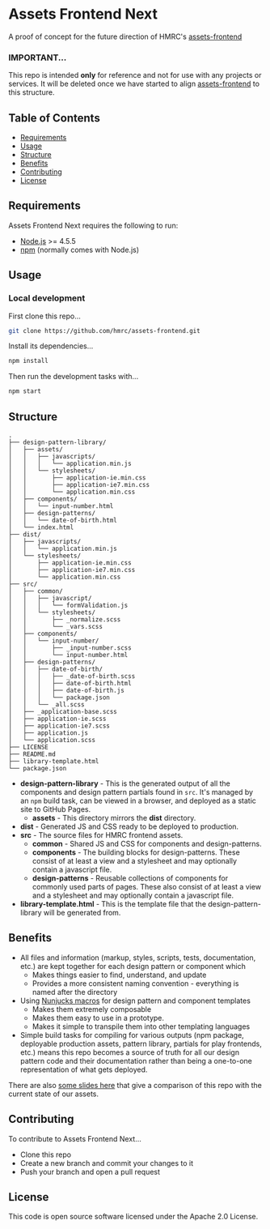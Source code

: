 # Assets Frontend Next

A proof of concept for the future direction of HMRC's [assets-frontend](https://github.com/hmrc/assets-frontend)

### IMPORTANT...

This repo is intended **only** for reference and not for use with any projects or services. It will be deleted once we have started to align [assets-frontend](https://github.com/hmrc/assets-frontend) to this structure.

## Table of Contents

* [Requirements](#requirements)
* [Usage](#usage)
* [Structure](#structure)
* [Benefits](#benefits)
* [Contributing](#contributing)
* [License](#license)


## Requirements

Assets Frontend Next requires the following to run:

* [Node.js](https://nodejs.org/) >= 4.5.5
* [npm](https://www.npmjs.com/) (normally comes with Node.js)


## Usage

### Local development

First clone this repo...

```sh
git clone https://github.com/hmrc/assets-frontend.git
```

Install its dependencies...

```sh
npm install
```

Then run the development tasks with...

```sh
npm start
```


## Structure

```
.
├── design-pattern-library/
│   ├── assets/
│   │   ├── javascripts/
│   │   │   └── application.min.js
│   │   └── stylesheets/
│   │       ├── application-ie.min.css
│   │       ├── application-ie7.min.css
│   │       └── application.min.css
│   ├── components/
│   │   └── input-number.html
│   ├── design-patterns/
│   │   └── date-of-birth.html
│   └── index.html
├── dist/
│   ├── javascripts/
│   │   └── application.min.js
│   └── stylesheets/
│       ├── application-ie.min.css
│       ├── application-ie7.min.css
│       └── application.min.css
├── src/
│   ├── common/
│   │   ├── javascript/
│   │   │   └── formValidation.js
│   │   └── stylesheets/
│   │       ├── _normalize.scss
│   │       └── _vars.scss
│   ├── components/
│   │   └── input-number/
│   │       ├── _input-number.scss
│   │       └── input-number.html
│   ├── design-patterns/
│   │   ├── date-of-birth/
│   │   │   ├── _date-of-birth.scss
│   │   │   ├── date-of-birth.html
│   │   │   ├── date-of-birth.js
│   │   │   └── package.json
│   │   └── _all.scss
│   ├── _application-base.scss
│   ├── application-ie.scss
│   ├── application-ie7.scss
│   ├── application.js
│   └── application.scss
├── LICENSE
├── README.md
├── library-template.html
└── package.json
```

* **design-pattern-library** - This is the generated output of all the components and design pattern partials found in `src`. It's managed by an `npm` build task, can be viewed in a browser, and deployed as a static site to GitHub Pages.
	* **assets** - This directory mirrors the **dist** directory.
* **dist** - Generated JS and CSS ready to be deployed to production.
* **src** - The source files for HMRC frontend assets.
	* **common** - Shared JS and CSS for components and design-patterns.
	* **components** - The building blocks for design-patterns. These consist of at least a view and a stylesheet and may optionally contain a javascript file.
	* **design-patterns** - Reusable collections of components for commonly used parts of pages. These also consist of at least a view and a stylesheet and may optionally contain a javascript file.
* **library-template.html** - This is the template file that the design-pattern-library will be generated from.


## Benefits

* All files and information (markup, styles, scripts, tests, documentation, etc.) are kept together for each design pattern or component which
	* Makes things easier to find, understand, and update
	* Provides a more consistent naming convention - everything is named after the directory
* Using [Nunjucks macros](https://mozilla.github.io/nunjucks/templating.html#macro) for design pattern and component templates 
	* Makes them extremely composable
	* Makes them easy to use in a prototype.
	* Makes it simple to transpile them into other templating languages
* Simple build tasks for compiling for various outputs (npm package, deployable production assets, pattern library, partials for play frontends, etc.) means this repo becomes a source of truth for all our design pattern code and their documentation rather than being a one-to-one representation of what gets deployed.

There are also [some slides here](https://docs.google.com/presentation/d/1xrbhC7zJC78Ca1ATPaCIH0adAb0onLlHEWNqIW_esMI) that give a comparison of this repo with the current state of our assets.

## Contributing

To contribute to Assets Frontend Next...

* Clone this repo
* Create a new branch and commit your changes to it
* Push your branch and open a pull request


## License

This code is open source software licensed under the Apache 2.0 License.

